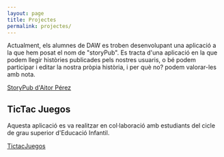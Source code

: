 ```yaml
---
layout: page
title: Projectes
permalink: projectes/
---
```





Actualment, els alumnes de DAW es troben desenvolupant una aplicació a la que hem posat el nom de "storyPub".
Es tracta d'una aplicació  en la que podem llegir històries publicades pels nostres usuaris, o bé podem participar i editar la nostra pròpia història, i per què no? podem valorar-les amb nota.

<a href="https://aperez.cesnuria.com/storypub" target="_blank">StoryPub d'Aitor Pérez</a>

## TicTac Juegos
Aquesta aplicació es va realitzar en col·laboració amb estudiants del cicle de grau superior d'Educació Infantil. 

<a href="https://tictacjuegos.cesnuria.com" target="_blank">TictacJuegos</a>

